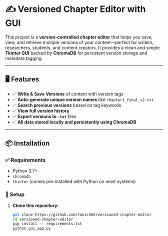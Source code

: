 # ✍️ Versioned Chapter Editor with GUI

This project is a **version-controlled chapter editor** that helps you save, view, and retrieve multiple versions of your content—perfect for writers, researchers, students, and content creators. It provides a clean and simple **Tkinter GUI** backed by **ChromaDB** for persistent version storage and metadata tagging.

---

## 🖥️ Features

- ✅ **Write & Save Versions** of content with version tags
- ✅ **Auto-generate unique version names** like `chapter1_final_v2.txt`
- ✅ **Search previous versions** based on tag keywords
- ✅ **View full version history**
- ✅ **Export versions to `.txt`** files
- ✅ **All data stored locally and persistently using ChromaDB**

---


## 📦 Installation

### ✅ Requirements

- Python 3.7+
- `chromadb`
- `tkinter` (comes pre-installed with Python on most systems)

### 🔧 Setup

1. **Clone this repository:**
   ```bash
   git clone https://github.com/tanich04/versioned-chapter-editor
   cd versioned-chapter-editor
   pip install -r requirements.txt
   python gui_app.py
   
